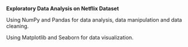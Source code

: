 **Exploratory Data Analysis on Netflix Dataset**


Using NumPy and Pandas for data analysis, data manipulation and data cleaning.


Using Matplotlib and Seaborn for data visualization.
